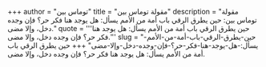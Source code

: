 +++
author = "توماس بين"
title = "مقولة توماس بين"
description = "مقولة توماس بين: حين يطرق الرقي باب أمة من الأمم يسأل: هل يوجد هنا فكر حر؟ فإن وجده دخل، وإلا مضى."
quote = '''حين يطرق الرقي باب أمة من الأمم يسأل: هل يوجد هنا فكر حر؟ فإن وجده دخل، وإلا مضى.''' 
slug = "حين-يطرق-الرقي-باب-أمة-من-الأمم-يسأل:-هل-يوجد-هنا-فكر-حر؟-فإن-وجده-دخل-وإلا-مضى"
+++
حين يطرق الرقي باب أمة من الأمم يسأل: هل يوجد هنا فكر حر؟ فإن وجده دخل، وإلا مضى.
